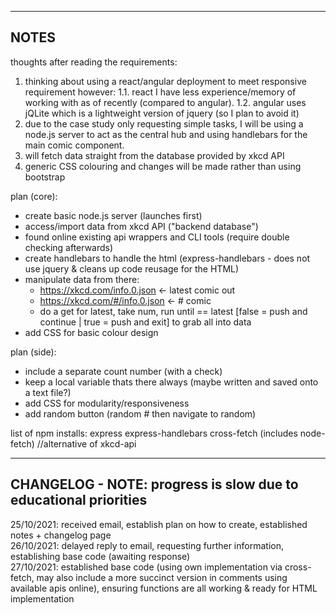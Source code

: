 ----------------------
NOTES
----------------------
thoughts after reading the requirements:
1. thinking about using a react/angular deployment to meet responsive requirement however:
   1.1. react I have less experience/memory of working with as of recently (compared to angular).
   1.2. angular uses jQLite which is a lightweight version of jquery (so I plan to avoid it)
2. due to the case study only requesting simple tasks, I will be using a node.js server to act as the central hub and using handlebars for the main comic component.
3. will fetch data straight from the database provided by xkcd API
4. generic CSS colouring and changes will be made rather than using bootstrap

plan (core):
- create basic node.js server (launches first)
- access/import data from xkcd API ("backend database")
- found online existing api wrappers and CLI tools (require double checking afterwards)
- create handlebars to handle the html (express-handlebars - does not use jquery & cleans up code reusage for the HTML)
- manipulate data from there:
  - https://xkcd.com/info.0.json <- latest comic out
  - https://xkcd.com/#/info.0.json <- # comic
  - do a get for latest, take num, run until == latest [false = push and continue | true = push and exit] to grab all into data
- add CSS for basic colour design

plan (side):
  - include a separate count number (with a check)
  - keep a local variable thats there always (maybe written and saved onto a text file?)
  - add CSS for modularity/responsiveness
  - add random button (random # then navigate to random)

list of npm installs:
express
express-handlebars
cross-fetch (includes node-fetch) //alternative of xkcd-api  

----------------------
CHANGELOG - NOTE: progress is slow due to educational priorities
----------------------
25/10/2021: received email, establish plan on how to create, established notes + changelog page  
26/10/2021: delayed reply to email, requesting further information, establishing base code (awaiting response)  
27/10/2021: established base code (using own implementation via cross-fetch, may also include a more succinct version in comments using available apis online), ensuring functions are all working & ready for HTML implementation  

